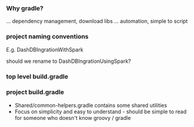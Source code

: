 ###  Why gradle?

...  dependency management, download libs
...  automation, simple to script

### project naming conventions

E.g. DashDBIngrationWithSpark

should we rename to DashDBIngrationUsingSpark?

### top level build.gradle

### project build.gradle

- Shared/common-helpers.gradle contains some shared utilities
- Focus on simplicity and easy to understand - should be simple to read for someone who doesn't know groovy / gradle

